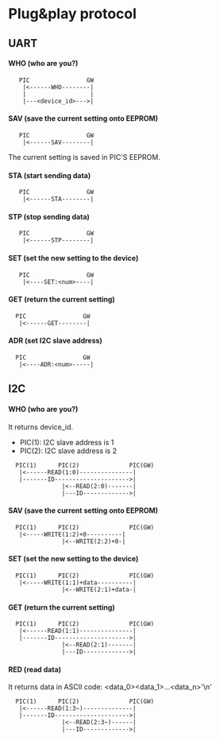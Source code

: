 # Plug&play protocol

## UART

#### WHO (who are you?)
```
   PIC                GW
    |<------WHO--------|
    |                  |
    |---<device_id>--->|
```

#### SAV (save the current setting onto EEPROM)
```
   PIC                GW
    |<------SAV--------|
```

The current setting is saved in PIC'S EEPROM.

#### STA (start sending data)
```
   PIC                GW
    |<------STA--------|
```

#### STP (stop sending data)
```
   PIC                GW
    |<------STP--------|
```

#### SET (set the new setting to the device)
```
   PIC                GW
    |<----SET:<num>----|
```

#### GET (return the current setting)
```
  PIC                GW
   |<------GET--------|
```

#### ADR (set I2C slave address)
```
  PIC                GW
   |<----ADR:<num>-----|
```

## I2C

#### WHO (who are you?)

It returns device_id.

- PIC(1): I2C slave address is 1
- PIC(2): I2C slave address is 2

```
  PIC(1)      PIC(2)              PIC(GW)
   |<------READ(1:0)---------------|
   |-------ID--------------------->|
               |<--READ(2:0)-------|
               |---ID------------->|
```

#### SAV (save the current setting onto EEPROM)
```
  PIC(1)      PIC(2)              PIC(GW)
   |<-----WRITE(1:2)+0----------|
               |<--WRITE(2:2)+0-|
```

#### SET (set the new setting to the device)
```
  PIC(1)      PIC(2)              PIC(GW)
   |<-----WRITE(1:1)+data----------|
               |<--WRITE(2:1)+data-|
```

#### GET (return the current setting)
```
  PIC(1)      PIC(2)              PIC(GW)
   |<------READ(1:1)---------------|
   |-------ID--------------------->|
               |<--READ(2:1)-------|
               |---ID------------->|
```

#### RED (read data)

It returns data in ASCII code: <data_0><data_1>...<data_n>'\n'

```
  PIC(1)      PIC(2)              PIC(GW)
   |<------READ(1:3~)--------------|
   |-------ID--------------------->|
               |<--READ(2:3~)------|
               |---ID------------->|
```
